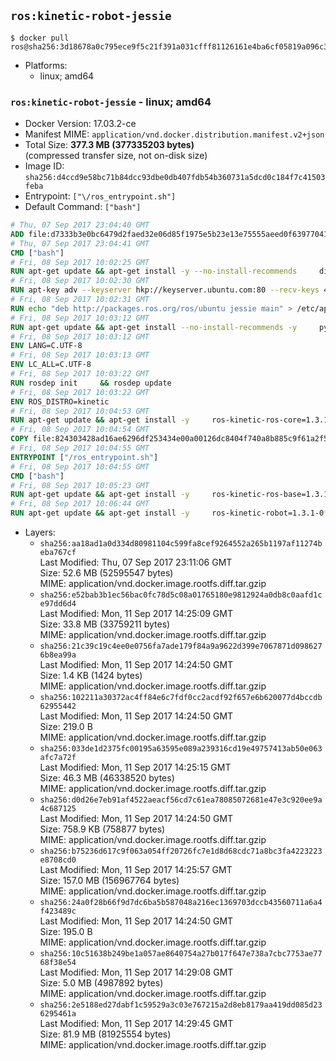 ## `ros:kinetic-robot-jessie`

```console
$ docker pull ros@sha256:3d18678a0c795ece9f5c21f391a031cfff81126161e4ba6cf05819a096c3e6de
```

-	Platforms:
	-	linux; amd64

### `ros:kinetic-robot-jessie` - linux; amd64

-	Docker Version: 17.03.2-ce
-	Manifest MIME: `application/vnd.docker.distribution.manifest.v2+json`
-	Total Size: **377.3 MB (377335203 bytes)**  
	(compressed transfer size, not on-disk size)
-	Image ID: `sha256:d4ccd9e58bc71b84dcc93dbe0db407fdb54b360731a5dcd0c184f7c41503feba`
-	Entrypoint: `["\/ros_entrypoint.sh"]`
-	Default Command: `["bash"]`

```dockerfile
# Thu, 07 Sep 2017 23:04:40 GMT
ADD file:d7333b3e0bc6479d2faed32e06d85f1975e5b23e13e75555aeed0f639770413b in / 
# Thu, 07 Sep 2017 23:04:41 GMT
CMD ["bash"]
# Fri, 08 Sep 2017 10:02:25 GMT
RUN apt-get update && apt-get install -y --no-install-recommends     dirmngr     gnupg2     && rm -rf /var/lib/apt/lists/*
# Fri, 08 Sep 2017 10:02:30 GMT
RUN apt-key adv --keyserver hkp://keyserver.ubuntu.com:80 --recv-keys 421C365BD9FF1F717815A3895523BAEEB01FA116
# Fri, 08 Sep 2017 10:02:31 GMT
RUN echo "deb http://packages.ros.org/ros/ubuntu jessie main" > /etc/apt/sources.list.d/ros-latest.list
# Fri, 08 Sep 2017 10:03:12 GMT
RUN apt-get update && apt-get install --no-install-recommends -y     python-rosdep     python-rosinstall     python-vcstools     && rm -rf /var/lib/apt/lists/*
# Fri, 08 Sep 2017 10:03:12 GMT
ENV LANG=C.UTF-8
# Fri, 08 Sep 2017 10:03:13 GMT
ENV LC_ALL=C.UTF-8
# Fri, 08 Sep 2017 10:03:22 GMT
RUN rosdep init     && rosdep update
# Fri, 08 Sep 2017 10:03:22 GMT
ENV ROS_DISTRO=kinetic
# Fri, 08 Sep 2017 10:04:53 GMT
RUN apt-get update && apt-get install -y     ros-kinetic-ros-core=1.3.1-0*     && rm -rf /var/lib/apt/lists/*
# Fri, 08 Sep 2017 10:04:54 GMT
COPY file:824303428ad16ae6296df253434e00a00126dc8404f740a8b885c9f61a2f5fcb in / 
# Fri, 08 Sep 2017 10:04:55 GMT
ENTRYPOINT ["/ros_entrypoint.sh"]
# Fri, 08 Sep 2017 10:04:55 GMT
CMD ["bash"]
# Fri, 08 Sep 2017 10:05:23 GMT
RUN apt-get update && apt-get install -y     ros-kinetic-ros-base=1.3.1-0*     && rm -rf /var/lib/apt/lists/*
# Fri, 08 Sep 2017 10:06:44 GMT
RUN apt-get update && apt-get install -y     ros-kinetic-robot=1.3.1-0*     && rm -rf /var/lib/apt/lists/*
```

-	Layers:
	-	`sha256:aa18ad1a0d334d80981104c599fa8cef9264552a265b1197af11274beba767cf`  
		Last Modified: Thu, 07 Sep 2017 23:11:06 GMT  
		Size: 52.6 MB (52595547 bytes)  
		MIME: application/vnd.docker.image.rootfs.diff.tar.gzip
	-	`sha256:e52bab3b1ec56bac0fc78d5c08a01765180e9812924a0db8c0aafd1ce97dd6d4`  
		Last Modified: Mon, 11 Sep 2017 14:25:09 GMT  
		Size: 33.8 MB (33759211 bytes)  
		MIME: application/vnd.docker.image.rootfs.diff.tar.gzip
	-	`sha256:21c39c19c4ee0e0756fa7ade179f84a9a9622d399e7067871d0986276b8ea99a`  
		Last Modified: Mon, 11 Sep 2017 14:24:50 GMT  
		Size: 1.4 KB (1424 bytes)  
		MIME: application/vnd.docker.image.rootfs.diff.tar.gzip
	-	`sha256:102211a30372ac4ff84e6c7fdf0cc2acdf92f657e6b620077d4bccdb62955442`  
		Last Modified: Mon, 11 Sep 2017 14:24:50 GMT  
		Size: 219.0 B  
		MIME: application/vnd.docker.image.rootfs.diff.tar.gzip
	-	`sha256:033de1d2375fc00195a63595e089a239316cd19e49757413ab50e063afc7a72f`  
		Last Modified: Mon, 11 Sep 2017 14:25:15 GMT  
		Size: 46.3 MB (46338520 bytes)  
		MIME: application/vnd.docker.image.rootfs.diff.tar.gzip
	-	`sha256:d0d26e7eb91af4522aeacf56cd7c61ea78085072681e47e3c920ee9a4c687125`  
		Last Modified: Mon, 11 Sep 2017 14:24:50 GMT  
		Size: 758.9 KB (758877 bytes)  
		MIME: application/vnd.docker.image.rootfs.diff.tar.gzip
	-	`sha256:b75236d617c9f063a054ff20726fc7e1d8d68cdc71a8bc3fa4223223e8708cd0`  
		Last Modified: Mon, 11 Sep 2017 14:25:57 GMT  
		Size: 157.0 MB (156967764 bytes)  
		MIME: application/vnd.docker.image.rootfs.diff.tar.gzip
	-	`sha256:24a0f28b66f9d7dc6ba5b587048a216ec1369703dccb43560711a6a4f423489c`  
		Last Modified: Mon, 11 Sep 2017 14:24:50 GMT  
		Size: 195.0 B  
		MIME: application/vnd.docker.image.rootfs.diff.tar.gzip
	-	`sha256:10c51638b249be1a057ae8640754a27b017f647e738a7cbc7753ae7768f38e54`  
		Last Modified: Mon, 11 Sep 2017 14:29:08 GMT  
		Size: 5.0 MB (4987892 bytes)  
		MIME: application/vnd.docker.image.rootfs.diff.tar.gzip
	-	`sha256:2e5188ed27dabf1c59529a3c03e767215a2d8eb8179aa419dd085d236295461a`  
		Last Modified: Mon, 11 Sep 2017 14:29:45 GMT  
		Size: 81.9 MB (81925554 bytes)  
		MIME: application/vnd.docker.image.rootfs.diff.tar.gzip
